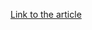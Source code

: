 [Link to the article](https://blueliv.com/cyber-security-and-cyber-threat-intelligence-blog-blueliv/research/servhelper-evolution-and-new-ta505-campaigns/)
